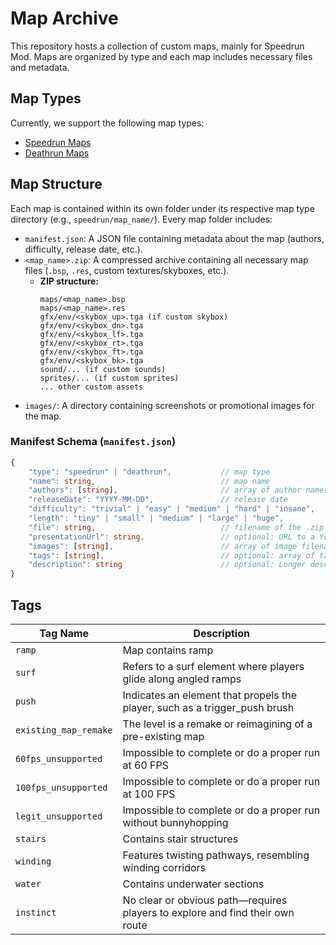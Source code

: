 # Map Archive

This repository hosts a collection of custom maps, mainly for Speedrun Mod.
Maps are organized by type and each map includes necessary files and metadata.

## Map Types

Currently, we support the following map types:

*   [Speedrun Maps](./speedrun/README.md)
*   [Deathrun Maps](./deathrun/README.md)

## Map Structure

Each map is contained within its own folder under its respective map type directory (e.g., `speedrun/map_name/`).
Every map folder includes:

*   `manifest.json`: A JSON file containing metadata about the map (authors, difficulty, release date, etc.).
*   `<map_name>.zip`: A compressed archive containing all necessary map files (`.bsp`, `.res`, custom textures/skyboxes, etc.).
    *   **ZIP structure:**
        ```
        maps/<map_name>.bsp
        maps/<map_name>.res
        gfx/env/<skybox_up>.tga (if custom skybox)
        gfx/env/<skybox_dn>.tga
        gfx/env/<skybox_lf>.tga
        gfx/env/<skybox_rt>.tga
        gfx/env/<skybox_ft>.tga
        gfx/env/<skybox_bk>.tga
        sound/... (if custom sounds)
        sprites/... (if custom sprites)
        ... other custom assets
        ```
*   `images/`: A directory containing screenshots or promotional images for the map.

### Manifest Schema (`manifest.json`)

```ts
{
    "type": "speedrun" | "deathrun",           // map type
    "name": string,                            // map name
    "authors": [string],                       // array of author names/nicknames/steamids
    "releaseDate": "YYYY-MM-DD",               // release date
    "difficulty": "trivial" | "easy" | "medium" | "hard" | "insane",
    "length": "tiny" | "small" | "medium" | "large" | "huge",
    "file": string,                            // filename of the .zip archive (e.g., "speedrun_enbo2.zip")
    "presentationUrl": string,                 // optional: URL to a YouTube video or similar
    "images": [string],                        // array of image filenames (relative to images/ dir)
    "tags": [string],                          // optional: array of tags (see below)
    "description": string                      // optional: Longer description of the map
}
```

## Tags

| Tag Name             | Description                                                                    |
|----------------------|--------------------------------------------------------------------------------|
| `ramp`               | Map contains ramp                                                              |
| `surf`               | Refers to a surf element where players glide along angled ramps                |
| `push`               | Indicates an element that propels the player, such as a trigger_push brush     |
| `existing_map_remake`| The level is a remake or reimagining of a pre-existing map                     |
| `60fps_unsupported`  | Impossible to complete or do a proper run at 60 FPS                            |
| `100fps_unsupported` | Impossible to complete or do a proper run at 100 FPS                           |
| `legit_unsupported`  | Impossible to complete or do a proper run without bunnyhopping                 |
| `stairs`             | Contains stair structures                                                      |
| `winding`            | Features twisting pathways, resembling winding corridors                       |
| `water`              | Contains underwater sections                                                   |
| `instinct`           | No clear or obvious path—requires players to explore and find their own route  |
